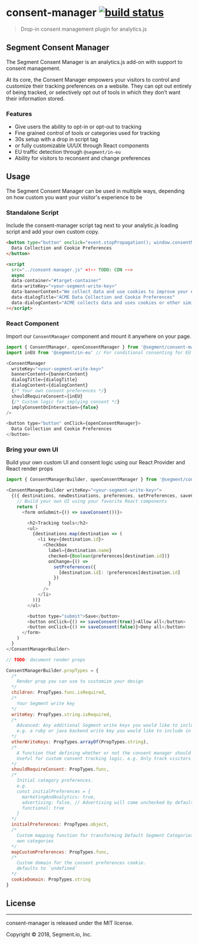 # consent-manager [![build status](https://circleci.com/gh/segmentio/consent-manager.svg?style=svg&circle-token=d3a9e0da7a07fb443f1b4e558ad9c60a55dca223)](https://circleci.com/gh/segmentio/consent-manager)

> Drop-in consent management plugin for analytics.js

## Segment Consent Manager

The Segment Consent Manager is an analytics.js add-on with support to consent management.

At its core, the Consent Manager empowers your visitors to control and customize their tracking preferences on a website.
They can opt out entirely of being tracked, or selectively opt out of tools in which they don’t want their information stored.

### Features

* Give users the ability to opt-in or opt-out to tracking
* Fine grained control of tools or categories used for tracking
* 30s setup with a drop in script tag
* or fully customizable UI/UX through React components
* EU traffic detection through `@segment/in-eu`
* Ability for visitors to reconsent and change preferences

## Usage

The Segment Consent Manager can be used in multiple ways, depending on how custom you want your visitor's experience to be

### Standalone Script

Include the consent-manager script tag next to your analytic.js loading script and add your own custom copy.

```html
<button type="button" onclick="event.stopPropagation(); window.consentManager.openConsentManager()">
  Data Collection and Cookie Preferences
</button>

<script
  src="../consent-manager.js" <!-- TODO: CDN -->
  async
  data-container="#target-container"
  data-writeKey="<your-segment-write-key>"
  data-bannerContent="We collect data and use cookies to improve your experience on our site."
  data-dialogTitle="ACME Data Collection and Cookie Preferences"
  data-dialogContent="ACME collects data and uses cookies or other similar technologies to improve your browsing experience, analyze our site traffic, send tailored messages, and increase the overall performance of our site."
></script>
```

### React Component

Import our `ConsentManager` component and mount it anywhere on your page.

```javascript
import { ConsentManager, openConsentManager } from '@segment/consent-manager'
import inEU from '@segment/in-eu' // For conditional consenting for EU visitors

<ConsentManager
  writeKey="<your-segment-write-key>"
  bannerContent={bannerContent}
  dialogTitle={dialogTitle}
  dialogContent={dialogContent}
  {/* Your own consent preferences */}
  shouldRequireConsent={inEU}
  {/* Custom logic for implying consent */}
  implyConsentOnInteraction={false}
/>

<button type="button" onClick={openConsentManager}>
  Data Collection and Cookie Preferences
</button>
```

### Bring your own UI

Build your own custom UI and consent logic using our React Provider and React render props

```javascript
import { ConsentManagerBuilder, openConsentManager } from '@segment/consent-manager'

<ConsentManagerBuilder writeKey="<your-segment-write-key>">
  {({ destinations, newDestinations, preferences, setPreferences, saveConsent }) => {
    // Build your own UI using your favorite React components
    return (
      <form onSubmit={() => saveConsent())}>

        <h2>Tracking tools</h2>
        <ul>
          {destinations.map(destination => (
            <li key={destination.id}>
              <Checkbox
                label={destination.name}
                checked={Boolean(preferences[destination.id])}
                onChange={() =>
                  setPreferences({
                    [destination.id]: !preferences[destination.id]
                  })
                }
              />
            </li>
          ))}
        </ul>

        <button type="submit">Save</button>
        <button onClick={() => saveConsent(true)}>Allow all</button>
        <button onClick={() => saveConsent(false)}>Deny all</button>
      </form>
    )
  }
</ConsentManagerBuilder>
```

<!-- TODO
  For a full working example see: ...
-->

```javascript
// TODO: document render props
```

```javascript
ConsentManagerBuilder.propTypes = {
  /* 
    Render prop you can use to customize your design
  */
  children: PropTypes.func.isRequired,
  /*
    Your Segment write key
  */
  writeKey: PropTypes.string.isRequired,
  /*
    Advanced: Any additional Segment write keys you would like to include
    e.g. a ruby or java backend write key you would like to include in the list of destinations
  */
  otherWriteKeys: PropTypes.arrayOf(PropTypes.string),
  /*
    A function that defining whether or not the consent manager should require consent.
    Useful for custom consent tracking logic. e.g. Only track visitors in Europe
  */
  shouldRequireConsent: PropTypes.func,
  /*
    Initial category preferences.
    e.g.
    const initialPreferences = {
      marketingAndAnalytics: true,
      advertising: false, // Advertising will come unchecked by default
      functional: true
    }
  */
  initialPreferences: PropTypes.object,
  /*
    Custom mapping function for transforming Default Segment Categories into your
    own categories
  */
  mapCustomPreferences: PropTypes.func,
  /*
    Custom domain for the consent preferences cookie.
    defaults to `undefined`
  */
  cookieDomain: PropTypes.string
}
```

## License

---

consent-manager is released under the MIT license.

Copyright © 2018, Segment.io, Inc.
